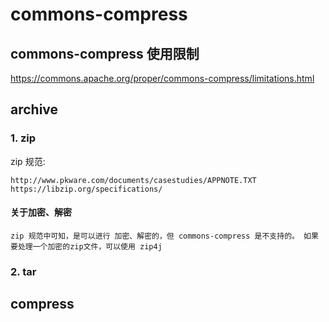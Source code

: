 # commons-compress

## commons-compress 使用限制
https://commons.apache.org/proper/commons-compress/limitations.html



##  archive

### 1. zip

zip 规范:  

    http://www.pkware.com/documents/casestudies/APPNOTE.TXT
    https://libzip.org/specifications/


#### 关于加密、解密
```text
zip 规范中可知，是可以进行 加密、解密的，但 commons-compress 是不支持的。 如果要处理一个加密的zip文件，可以使用 zip4j
``` 


### 2. tar


## compress


  

